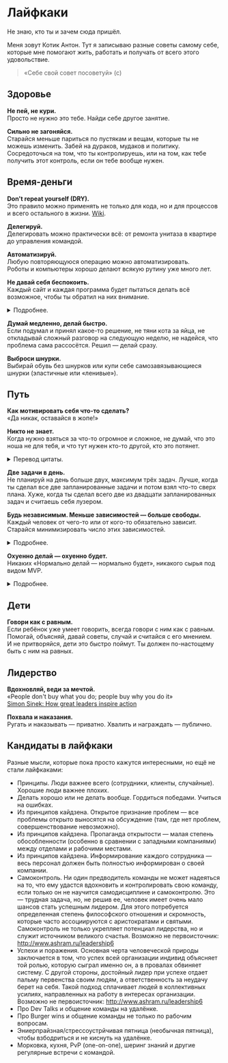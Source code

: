 
# Лайфкаки

Не знаю, кто ты и зачем сюда пришёл.

Меня зовут Котик Антон. Тут я записываю разные советы самому себе,
которые мне помогают жить, работать и получать от всего этого удовольствие. 

> «Себе свой совет посоветуй» (c)


## Здоровье

**Не пей, не кури.**
<br>Просто не нужно это тебе. Найди себе другое занятие.

**Сильно не загоняйся.**
<br>Старайся меньше париться по пустякам и вещам, которые ты не можешь изменить.
Забей на дураков, мудаков и политику. Сосредоточься на том, что ты контролируешь,
или на том, как тебе получить этот контроль, если он тебе вообще нужен.


## Время-деньги

**Don't repeat yourself (DRY).**
<br>Это правило можно применять не только для кода, но и для процессов и всего остального в жизни. [Wiki](https://en.wikipedia.org/wiki/Don%27t_repeat_yourself).

**Делегируй.**
<br>Делегировать можно практически всё: от ремонта унитаза в квартире до управления командой.

**Автоматизируй.**
<br>Любую повторяющуюся операцию можно автоматизировать.
<br>Роботы и компьютеры хорошо делают всякую рутину уже много лет.

**Не давай себя беспокоить.**
<br>Каждый сайт и каждая программа будет пытаться делать всё возможное, чтобы ты обратил на них внимание.
<details>
  <summary>Подробнее.</summary>
  <p>Отключи все нотификации в телефоне, уведомления о сообщениях в почте и социальных сетях, счетчики непрочитанных сообщений и т. п. В компьютере и браузере надо сделать тоже самое. Счетчики непрочитанных сообщений тоже спрячь из виду.</p>
  <p>Настрой все возможные фильтры, всё нежелательное — в спам.</p>
  <p>Контроль над твоим вниманием должен оставаться у тебя. Оставь только те уведомления,
ради которых действительно стоит отвлечься от важных дел, например,
будильник и напоминания о запланированных встречах в календаре.</p>
</details>

**Думай медленно, делай быстро.**
<br>Если подумал и принял какое-то решение, не тяни кота за яйца, не откладывай сложный разговор на следующую неделю, не надейся, что проблема сама рассосётся. Решил — делай сразу.

**Выброси шнурки.**
<br>Выбирай обувь без шнурков или купи себе самозавязывающиеся шнурки (эластичные или «ленивые»).


## Путь

**Как мотивировать себя что-то сделать?**
<br>«Да никак, оставайся в жопе!»

**Никто не знает.**
<br>Когда нужно взяться за что-то огромное и сложное, не думай, что это ноша не для тебя, и что тут нужен кто-то другой, кто это потянет.

<details>
  <summary>Перевод цитаты.</summary>
Я знаю, вы, наверняка, думаете: «Я не знаю, как построить плотину, или привлечь миллион людей к работе над чем-то». Открою вам секрет: сначала никто этого не знает. Идеи не рождаются полностью готовыми. Они становятся яснее лишь по мере работы над ними. Нужно лишь начать.
</details>

**Две задачи в день.**
<br>Не планируй на день больше двух, максимум трёх задач.
Лучше, когда ты сделал все две запланированные задачи и потом взял что-то сверх плана.
Хуже, когда ты сделал всего две из двадцати запланированных задач и считаешь себя лузером.

**Будь независимым. Меньше зависимостей — больше свободы.**
<br>Каждый человек от чего-то или от кого-то обязательно зависит. Старайся минимизировать число этих зависимостей.

<details>
  <summary>Подробнее.</summary>
<p>Соглашайся на новые зависимости только осознанно с полным пониманием, что каждая зависимость
будет тебя в чём-то ограничивать, не давай навязать тебе это решение. Большинство людей к 35 годам настолько зависимы,
что даже с друзьями на шашлыки не могут поехать. Зависимости могут быть самые разные.</p>

Пример 1: если ты куришь (возможно это тебе навязали одноклассники в школе) — теперь твой бюджет зависит от цен на сигареты, которыми ты никак не управляешь.

Пример 2: завёл кота (попросили приютить, а ты не смог отказать) — теперь о нём надо заботиться, ты не можешь просто собрать чемодан и уехать, не придумав что делать с котом.

Пример 3: решил, что будешь пользоваться только iphone, другие фирмы даже за телефоны не считаешь, хотя даже не пробовал их — опять же загнал себя в обязательство покупать только у apple, а значит зависишь от этой компании и от цен на их телефоны.

Зависимости это не плохо, просто помни, чем меньше у тебя зависимостей, тем больше у тебя свободы. Ты можешь быть максимально свободен: жить где хочешь, с кем хочешь, делать что хочешь и когда хочешь, менять свой путь когда захочешь, и никто не может тебе это запретить или как-то повлиять на тебя. Для этого нужно минимизировать число зависимостей.
</details>

**Охуенно делай — охуенно будет.**
<br>Никаких «Нормально делай — нормально будет», никакого сырья под видом MVP.
<details>
  <summary>Подробнее.</summary>
Лучше выполни 1 вещь, но сделай это так, чтобы «зритель» (пользователь, клиент, заказчик) кончил, чем сделай 1000 вещей, от которых половина уйдут расстроенными. Тот один «зритель» из первого варианта потом приведёт к тебе сотни и тысячи других.
</details>
  

## Дети

**Говори как с равным.**
<br>Если ребёнок уже умеет говорить, всегда говори с ним как с равным.
<br>Помогай, объясняй, давай советы, случай и считайся с его мнением.
<br>И не притворяйся, дети это быстро поймут. Ты должен по-настощему быть с ним на равных.


## Лидерство

**Вдохновляй, веди за мечтой.**
<br>«People don't buy what you do; people buy why you do it»
<br>[Simon Sinek: How great leaders inspire action](https://www.youtube.com/watch?v=qp0HIF3SfI4)

**Похвала и наказания.**
<br>Ругать и наказывать — приватно. Хвалить и награждать — публично.


## Кандидаты в лайфкаки

Разные мысли, которые пока просто кажутся интересными, но ещё не стали лайфкаками:

- Принципы. Люди важнее всего (сотрудники, клиенты, случайные). Хорошие люди важнее плохих.
- Делать хорошо или не делать вообще. Гордиться победами. Учиться на ошибках.
- Из принципов кайдзена. Открытое признание проблем — все проблемы открыто выносятся на обсуждение (там, где нет проблем, совершенствование невозможно).
- Из принципов кайдзена. Пропаганда открытости — малая степень обособленности (особенно в сравнении с западными компаниями) между отделами и рабочими местами.
- Из принципов кайдзена. Информирование каждого сотрудника — весь персонал должен быть полностью информирован о своей компании.
- Самоконтроль. Ни один предводитель команды не может надеяться на то, что ему удастся вдохновить и контролировать свою команду,
если только он не научится самодисциплине и самоконтролю. Это — трудная задача, но, не решив ее,
человек имеет очень мало шансов стать успешным лидером. Для этого потребуется определенная степень философского отношения
и скромность, которые часто ассоциируются с аристократами и святыми.
Самоконтроль не только укрепляет потенциал лидерства, но и служит источником великого счастья.
Возможно не первоисточник: http://www.ashram.ru/leadership6
- Успехи и поражения. Основная черта человеческой природы заключается в том, что успех всей организации индивид объясняет той ролью,
которую сыграл именно он, а в провалах обвиняет систему. С другой стороны, достойный лидер при успехе отдает пальму
первенства своим людям, а ответственность за неудачу берет на себя. Такой подход сплачивает людей в коллективных усилиях,
направленных на работу в интересах организации. Возможно не первоисточник: http://www.ashram.ru/leadership6
- Про Dev Talks и общение команды на удалёнке.
- Про Burger wins и общение команды не только по рабочим вопросам.
- Эниерпрайзная/стрессоустрйчивая пятница (необычная пятница), чтобы взбодриться и не киснуть на удалёнке.
- Морковка, кухня, PvP (one-on-one), шеринг знаний и другие регулярные встречи с командой.
